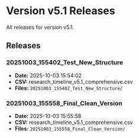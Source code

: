 # Version v5.1 Releases

All releases for version v5.1.

## Releases

### 20251003_155402_Test_New_Structure

- **Date:** 2025-10-03 15:54:02
- **CSV:** research_timeline_v5.1_comprehensive.csv
- **Files:** `20251003_155402_Test_New_Structure/`

### 20251003_155558_Final_Clean_Version

- **Date:** 2025-10-03 15:55:58
- **CSV:** research_timeline_v5.1_comprehensive.csv
- **Files:** `20251003_155558_Final_Clean_Version/`

